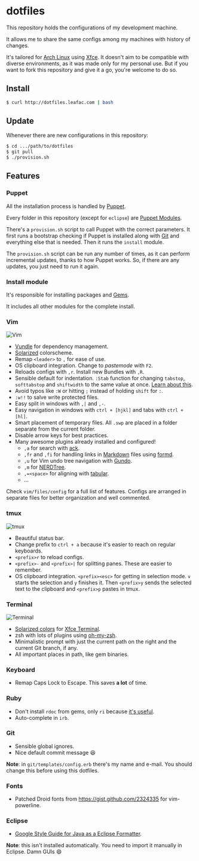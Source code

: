 dotfiles
========

This repository holds the configurations of my development machine.

It allows me to share the same configs among my machines with history of changes.

It's tailored for [Arch Linux][1] using [Xfce][2]. It doesn't aim to be compatible with diverse environments, as it was made only for my personal use. But if you want to fork this repository and give it a go, you're welcome to do so.

Install
-------

```bash
$ curl http://dotfiles.leafac.com | bash
```

Update
------

Whenever there are new configurations in this repository:

```bash
$ cd .../path/to/dotfiles
$ git pull
$ ./provision.sh
```

Features
--------

### Puppet

All the installation process is handled by [Puppet][3].

Every folder in this repository (except for `eclipse`) are [Puppet Modules][4].

There's a `provision.sh` script to call Puppet with the correct parameters. It first runs a bootstrap checking if Puppet is installed along with [Git][5] and everything else that is needed. Then it runs the `install` module.

The `provision.sh` script can be run any number of times, as it can perform incremental updates, thanks to how Puppet works. So, if there are any updates, you just need to run it again.

### Install module

It's responsible for installing packages and [Gems][6].

It includes all other modules for the complete install.

### Vim

![Vim][7]

* [Vundle][8] for dependency management.
* [Solarized][9] colorscheme.
* Remap `<leader>` to `,` for ease of use.
* OS clipboard integration. Change to _pastemode_ with `F2`.
* Reloads configs with `,r`. Install new Bundles with `,R`.
* Sensible default for indentation. `:Stab` function for changing `tabstop`, `softtabstop` and `shiftwidth` to the same value at once. [Learn about this][10].
* Avoid typos like `:W` or hitting `;` instead of holding `shift` for `:`.
* `:w!!` to salve write protected files.
* Easy split in windows with `,|` and `,-`.
* Easy navigation in windows with `ctrl + [hjkl]` and tabs with `ctrl + [hl]`.
* Smart placement of temporary files. All `.swp` are placed in a folder separate from the current folder.
* Disable arrow keys for best practices.
* Many awesome plugins already installed and configured!
    * `,a` for search with [ack][11].
    * `,fr` and `,fi` for handling links in [Markdown][12] files using [formd][13].
    * `,u` for Vim undo tree navigation with [Gundo][14].
    * `,m` for [NERDTree][15].
    * `,=<space>` for aligning with [tabular][16].
    * ...

Check `vim/files/config` for a full list of features. Configs are arranged in separate files for better organization and well commented.

### tmux

![tmux][17]

* Beautiful status bar.
* Change prefix to `ctrl + a` because it's easier to reach on regular keyboards.
* `<prefix>r` to reload configs.
* `<prefix>-` and `<prefix>|` for splitting panes. These are easier to remember.
* OS clipboard integration. `<prefix><esc>` for getting in selection mode. `v` starts the selection and `y` finishes it. Then `<prefix>y` sends the selected text to the clipboard and `<prefix>p` pastes in tmux.

### Terminal

![Terminal][18]

* [Solarized colors][19] for [Xfce Terminal][20].
* zsh with lots of plugins using [oh-my-zsh][21].
* Minimalistic prompt with just the current path on the right and the current Git branch, if any.
* All important places in path, like gem binaries.

### Keyboard

* Remap Caps Lock to Escape. This saves **a lot** of time.

### Ruby

* Don't install `rdoc` from gems, only `ri` because [it's useful][22].
* Auto-complete in `irb`.

### Git

* Sensible global ignores.
* Nice default commit message :laughing:

**Note**: in `git/templates/config.erb` there's my name and e-mail. You should change this before using this dotfiles.

### Fonts

* Patched Droid fonts from https://gist.github.com/2324335 for vim-powerline.

### Eclipse

* [Google Style Guide for Java as a Eclipse Formatter][23].

**Note**: this isn't installed automatically. You need to import it manually in Eclipse. Damn GUIs :smile:


[1]: http://www.archlinux.org/
[2]: http://www.xfce.org/
[3]: http://puppetlabs.com/
[4]: http://docs.puppetlabs.com/puppet/2.7/reference/modules_fundamentals.html
[5]: http://git-scm.com/
[6]: http://rubygems.org/
[7]: https://dl.dropboxusercontent.com/u/833400/dotfiles-images-for-readme/vim.png
[8]: https://github.com/gmarik/vundle
[9]: http://ethanschoonover.com/solarized
[10]: http://vimcasts.org/episodes/tabs-and-spaces/
[11]: http://betterthangrep.com/
[12]: http://daringfireball.net/projects/markdown/
[13]: http://drbunsen.github.com/formd/
[14]: http://sjl.bitbucket.org/gundo.vim/
[15]: https://github.com/scrooloose/nerdtree
[16]: https://github.com/godlygeek/tabular
[17]: https://dl.dropboxusercontent.com/u/833400/dotfiles-images-for-readme/tmux.png
[18]: https://dl.dropboxusercontent.com/u/833400/dotfiles-images-for-readme/terminal.png
[19]: https://github.com/sgerrand/xfce4-terminal-colors-solarized/blob/master/light/terminalrc
[20]: http://docs.xfce.org/apps/terminal/start
[21]: https://github.com/robbyrussell/oh-my-zsh
[22]: http://jstorimer.com/ri.html
[23]: http://code.google.com/p/google-styleguide/source/browse/trunk/eclipse-java-google-style.xml
